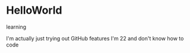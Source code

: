 # HelloWorld
learning


I'm actually just trying out GitHub features
I'm 22 and don't know how to code

